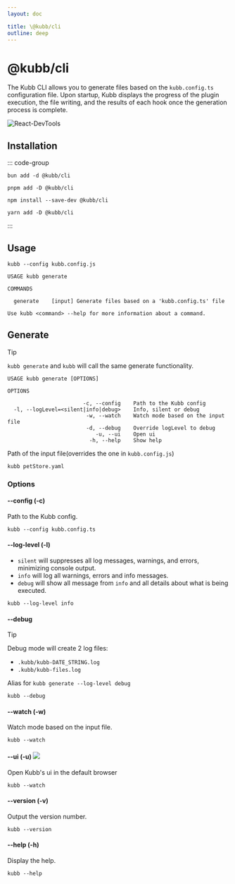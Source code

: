 ```yaml
---
layout: doc

title: \@kubb/cli
outline: deep
---
```


# @kubb/cli

The Kubb CLI allows you to generate files based on the `kubb.config.ts` configuration file.
Upon startup, Kubb displays the progress of the plugin execution, the file writing, and the results of each hook once the generation process is complete.

![React-DevTools](/screenshots/cli.gif)

## Installation

::: code-group
```shell [bun]
bun add -d @kubb/cli
```

```shell [pnpm]
pnpm add -D @kubb/cli
```

```shell [npm]
npm install --save-dev @kubb/cli
```

```shell [yarn]
yarn add -D @kubb/cli
```
:::

## Usage

```shell [node]
kubb --config kubb.config.js
```

```mdx
USAGE kubb generate

COMMANDS

  generate    [input] Generate files based on a 'kubb.config.ts' file

Use kubb <command> --help for more information about a command.
```

## Generate

> [!TIP]
> `kubb generate` and `kubb` will call the same generate functionality.

```mdx
USAGE kubb generate [OPTIONS]

OPTIONS

                        -c, --config    Path to the Kubb config
  -l, --logLevel=<silent|info|debug>    Info, silent or debug
                         -w, --watch    Watch mode based on the input file
                         -d, --debug    Override logLevel to debug
                            -u, --ui    Open ui
                          -h, --help    Show help
```

Path of the input file(overrides the one in `kubb.config.js`)

```shell [node]
kubb petStore.yaml
```

### Options

#### --config (-c)

Path to the Kubb config.

```shell [node]
kubb --config kubb.config.ts
```

#### --log-level (-l)
- `silent` will suppresses all log messages, warnings, and errors, minimizing console output.
- `info` will log all warnings, errors and info messages.
- `debug` will show all message from `info` and all details about what is being executed.

```shell [node]
kubb --log-level info
```

#### --debug
> [!TIP]
> Debug mode will create 2 log files:
> - `.kubb/kubb-DATE_STRING.log`
> - `.kubb/kubb-files.log`


Alias for `kubb generate --log-level debug`
```shell [node]
kubb --debug
```

#### --watch (-w)

Watch mode based on the input file.
```shell [node]
kubb --watch
```

#### --ui (-u)  <img src="/icons/experimental.svg"/> <Badge type="tip" text="beta" />

Open Kubb's ui in the default browser
```shell [node]
kubb --watch
```

#### --version (-v)

Output the version number.

```shell [node]
kubb --version
```

#### --help (-h)
Display the help.

```shell [node]
kubb --help
```
